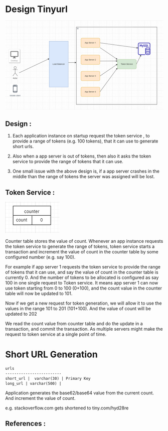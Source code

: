 # Design Tinyurl


!["Tinyurl"](tinyurl.PNG?raw=true)


## Design :
1. Each application instance on startup request the token service , to provide a range of tokens (e.g. 100 tokens), that it can use to generate short urls.

2. Also when a app server is out of tokens, then also it asks the token service to provide the range of tokens that it can use.

3. One small issue with the above design is, if a app server crashes in the middle than the range of tokens the server was assigned will be lost.


## Token Service :

!["counter table"](counter.PNG?raw=true)

Counter table stores the value of count. Whenever an app instance requests the token service to generate the range of tokens, token service starts a transaction
and increment the value of count in the counter table by some configured number (e.g. say 100).


For example if app server 1 requests the token service to provide the range of tokens that it can use, and say the value of count in the counter table is currently 0.
And the number of tokens to be allocated is configured as say 100 in one single request to Token service. It means app server 1 can now use token starting from 0 to 100 (0+100), and the count value in the counter table will now be updated to 101.

Now if we get a new request for token generation, we will allow it to use the values in the range 101 to 201 (101+100). And the value of count will be updated to 202

We read the count value from counter table and do the update in a transaction, and commit the transaction. As multiple servers might make the request to token service at a single point of time.

# Short URL Generation
```
urls
-------------------------
short_url |  varchar(30) | Primary Key
long_url | varchar(500) |
```
Application generates the base62/base64 value from the current count. And increment the value of count.

e.g. stackoverflow.com gets shortened to tiny.com/hyd28re

## References :

